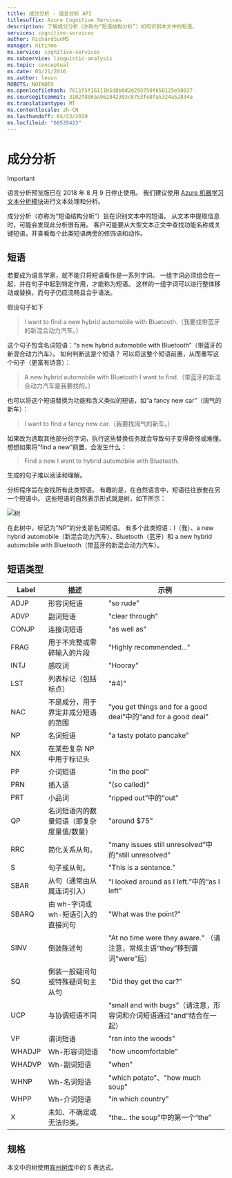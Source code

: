 ```yaml
---
title: 成分分析 - 语言分析 API
titlesuffix: Azure Cognitive Services
description: 了解成分分析（亦称为“短语结构分析”）如何识别本文中的短语。
services: cognitive-services
author: RichardSunMS
manager: nitinme
ms.service: cognitive-services
ms.subservice: linguistic-analysis
ms.topic: conceptual
ms.date: 03/21/2016
ms.author: lesun
ROBOTS: NOINDEX
ms.openlocfilehash: 7611f5f16111b5d8b0d2d293750f658125e50837
ms.sourcegitcommit: 3102f886aa962842303c8753fe8fa5324a52834a
ms.translationtype: MT
ms.contentlocale: zh-CN
ms.lasthandoff: 04/23/2019
ms.locfileid: "60535423"
---
```

# <a name="constituency-parsing"></a>成分分析

> [!IMPORTANT]
> 语言分析预览版已在 2018 年 8 月 9 日停止使用。 我们建议使用 [Azure 机器学习文本分析模块](https://docs.microsoft.com/azure/machine-learning/studio-module-reference/text-analytics)进行文本处理和分析。

成分分析（亦称为“短语结构分析”）旨在识别文本中的短语。
从文本中提取信息时，可能会发现此分析很有用。
客户可能要从大型文本正文中查找功能名称或关键短语，并查看每个此类短语两旁的修饰语和动作。

## <a name="phrases"></a>短语

若要成为语言学家，就不能只将短语看作是一系列字词。
一组字词必须组合在一起，并在句子中起到特定作用，才能称为短语。
这样的一组字词可以进行整体移动或替换，而句子仍应流畅且合乎语法。

假设句子如下

> I want to find a new hybrid automobile with Bluetooth.（我要找带蓝牙的新混合动力汽车。）

这个句子包含名词短语：“a new hybrid automobile with Bluetooth”（带蓝牙的新混合动力汽车）。
如何判断这是个短语？
可以将这整个短语前置，从而重写这个句子（更富有诗意）：

> A new hybrid automobile with Bluetooth I want to find.（带蓝牙的新混合动力汽车是我要找的。）

也可以将这个短语替换为功能和含义类似的短语，如“a fancy new car”（阔气的新车）：

> I want to find a fancy new car.（我要找阔气的新车。）

如果改为选取其他部分的字词，执行这些替换任务就会导致句子变得奇怪或难懂。
想想如果将“find a new”前置，会发生什么：

> Find a new I want to hybrid automobile with Bluetooth.

生成的句子难以阅读和理解。

分析程序旨在查找所有此类短语。
有趣的是，在自然语言中，短语往往嵌套在另一个短语中。
这些短语的自然表示形式就是树，如下所示：

![树](./Images/tree.png)

在此树中，标记为“NP”的分支是名词短语。
有多个此类短语：I（我）、a new hybrid automobile（新混合动力汽车）、Bluetooth（蓝牙）和 a new hybrid automobile with Bluetooth（带蓝牙的新混合动力汽车）。

## <a name="phrase-types"></a>短语类型

| Label | 描述 | 示例 |
|-------|-------------|---------|
|ADJP   | 形容词短语 | "so rude" |
|ADVP   | 副词短语 | "clear through" |
|CONJP  | 连接词短语 | "as well as" |
|FRAG   | 用于不完整或零碎输入的片段 | "Highly recommended..." |
|INTJ   | 感叹词 | "Hooray" |
|LST    | 列表标记（包括标点） | "#4)" |
|NAC    | 不是成分，用于界定非成分短语的范围 |  “you get things and for a good deal”中的“and for a good deal” |
|NP | 名词短语 | "a tasty potato pancake" |
|NX | 在某些复杂 NP 中用于标记头| |
|PP | 介词短语| "in the pool" |
|PRN    | 插入语| "(so called)" |
|PRT    | 小品词| “ripped out”中的“out” |
|QP | 名词短语内的数量短语（即复杂度量值/数量）| "around $75" |
|RRC    | 简化关系从句。| “many issues still unresolved”中的“still unresolved” |
|S  | 句子或从句。 | "This is a sentence."
|SBAR   | 从句（通常由从属连词引入） | “I looked around as I left.”中的“as I left”|
|SBARQ  | 由 wh-字词或 wh-短语引入的直接问句 | "What was the point?" |
|SINV   | 倒装陈述句 | "At no time were they aware." （请注意，常规主语“they”移到谓词“were”后） |
|SQ | 倒装一般疑问句或特殊疑问句主从句 | "Did they get the car?" |
|UCP    | 与协调短语不同| “small and with bugs”（请注意，形容词和介词短语通过“and”结合在一起）|
|VP | 谓词短语 | "ran into the woods" |
|WHADJP | Wh-形容词短语 | "how uncomfortable" |
|WHADVP | Wh-副词短语| "when" |
|WHNP   | Wh-名词短语| "which potato"、"how much soup"|
|WHPP   | Wh-介词短语| "in which country"|
|X  | 未知、不确定或无法归类。| “the... the soup”中的第一个“the” |


## <a name="specification"></a>规格

本文中的树使用[宾州树库](https://catalog.ldc.upenn.edu/LDC99T42)中的 S 表达式。
